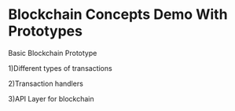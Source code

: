 # Blockchain Concepts Demo With Prototypes

Basic Blockchain Prototype

1)Different types of transactions

2)Transaction handlers

3)API Layer for blockchain
